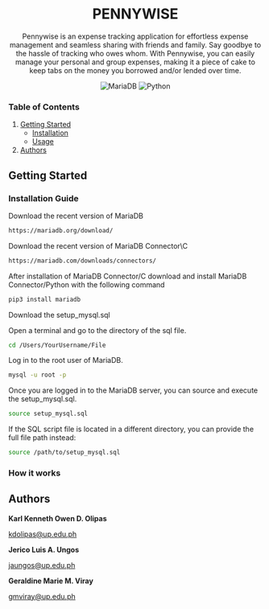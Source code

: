 <h1 align="center"> PENNYWISE </h1>

<p align="center">Pennywise is an expense tracking application for effortless expense management and seamless sharing with friends and family. Say goodbye to the hassle of tracking who owes whom. With Pennywise, you can easily manage your personal and group expenses, making it a piece of cake to keep tabs on the money you borrowed and/or lended over time.</p>

<div align="center">

![MariaDB](https://img.shields.io/badge/MariaDB-003545?style=for-the-badge&logo=mariadb&logoColor=white)
![Python](https://img.shields.io/badge/python-3670A0?style=for-the-badge&logo=python&logoColor=ffdd54)

</div>

### Table of Contents
1. [Getting Started](#getting-started)
    - [Installation](#installation-guide)
    - [Usage](#instruction-guide)
2. [Authors](#authors)

## Getting Started <a id="getting-started" name='getting-started'></a>

### Installation Guide <a id="installation-guide" name='installation-guide'></a>
Download the recent version of MariaDB
```sh
https://mariadb.org/download/
```

Download the recent version of MariaDB Connector\C
```sh
https://mariadb.com/downloads/connectors/
```

After installation of MariaDB Connector/C download and install MariaDB Connector/Python with the following command
```sh
pip3 install mariadb
```
Download the setup_mysql.sql

Open a terminal and go to the directory of the sql file.
```sh
cd /Users/YourUsername/File
```

Log in to the root user of MariaDB.
```sh
mysql -u root -p
```

Once you are logged in to the MariaDB server, you can source and execute the setup_mysql.sql.
```sh
source setup_mysql.sql
```
If the SQL script file is located in a different directory, you can provide the full file path instead:
```sh
source /path/to/setup_mysql.sql
```

### How it works <a id="instruction-guide" name='instruction-guide'></a>

## Authors <a id="authors" name='authors'></a>

**Karl Kenneth Owen D. Olipas**

kdolipas@up.edu.ph

**Jerico Luis A. Ungos**

jaungos@up.edu.ph

**Geraldine Marie M. Viray**

gmviray@up.edu.ph